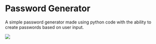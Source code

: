 # Password Generator
A simple password generator made using python code with the ability to create passwords based on user input.

![](https://i.giphy.com/media/v1.Y2lkPTc5MGI3NjExOWhxNjUycnVibjdmbXZ4Z216OHpxMXdiYnZ4NW8wd2J4NjFvaXAwciZlcD12MV9pbnRlcm5hbF9naWZfYnlfaWQmY3Q9Zw/It8qXjo51Rgek/giphy.gif)
